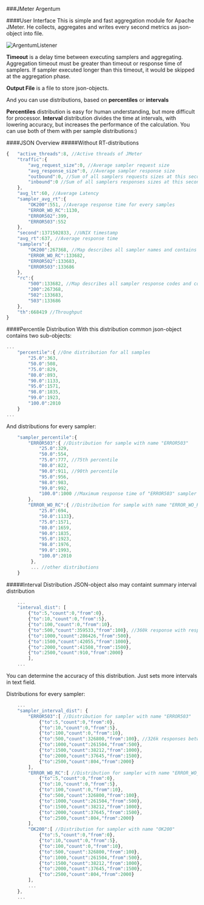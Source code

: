 ###JMeter Argentum

####User Interface
This is simple and fast aggregation module for Apache JMeter. He collects, aggregates and writes every second metrics as json-object into file.

![ArgentumListener](http://schiz.me/images/ag/ag.png)

**Timeout** is a delay time between executing samplers and aggregating. Aggregation timeout must be greater than timeout or response time of samplers. If sampler executed longer than this timeout, it would be skipped at the aggregation phase.

**Output File** is a file to store json-objects. 

And you can use distributions, based on **percentiles** or **intervals**

**Percentiles** distribution is easy for human understanding, but more difficult for processor. **Interval** distribution divides the time at intervals, with lowering accuracy, but increases the performance of the calculation. You can use both of them with per sample distributions:)

####JSON Overview
#####Without RT-distributions 
```javascript 
{   "active_threads":8, //Active threads of JMeter
    "traffic":{
        "avg_request_size":0, //Average sampler request size
        "avg_response_size":0, //Average sampler response size
        "outbound":0, //Sum of all samplers requests sizes at this second
        "inbound":0 //Sum of all samplers responses sizes at this second
    },
    "avg_lt":60, //Average Latency
    "sampler_avg_rt":{ 
        "OK200":551, //Average response time for every samples
        "ERROR_WO_RC":1130,
        "ERROR502":399,
        "ERROR503":552
    },
    "second":1371502833, //UNIX timestamp
    "avg_rt":637, //Average response time
    "samplers":{
        "OK200":267368, //Map describes all sampler names and contains a count of samples
        "ERROR_WO_RC":133682,
        "ERROR502":133683,
        "ERROR503":133686
    },
    "rc":{
        "500":133682, //Map describes all sampler response codes and containt a count of them
        "200":267368,
        "502":133683,
        "503":133686
    },
    "th":668419 //Throughput
}

```
####Percentile Distribution
With this distribution common json-object contains two sub-objects:
```javascript
...
    "percentile":{ //One distribution for all samples
        "25.0":363,
        "50.0":508,
        "75.0":829,
        "80.0":893,
        "90.0":1133,
        "95.0":1571,
        "98.0":1835,
        "99.0":1923,
        "100.0":2010
    }
...
```

And distributions for every sampler:
```javascript
    "sampler_percentile":{
        "ERROR503":{ //Distribution for sample with name "ERROR503"
            "25.0":329,
            "50.0":554,
            "75.0":777, //75th percentile
            "80.0":822,
            "90.0":911, //90th percentile
            "95.0":956,
            "98.0":983,
            "99.0":992,
            "100.0":1000 //Maximum response time of "ERROR503" sampler
        },
        "ERROR_WO_RC":{ //Distribution for sample with name "ERROR_WO_RC"
            "25.0":694,
            "50.0":1133},
            "75.0":1571,
            "80.0":1659,
            "90.0":1835,
            "95.0":1923,
            "98.0":1976,
            "99.0":1993,
            "100.0":2010
         },
         ... //other distributions
    }
```

#####Interval Distribution
JSON-object also may containt summary interval distribution

```javascript
    ...
    "interval_dist": [
        {"to":5,"count":0,"from":0},
        {"to":10,"count":0,"from":5},
        {"to":100,"count":0,"from":10},
        {"to":500,"count":359533,"from":100}, //360k response with response time between 100 and 500 ms
        {"to":1000,"count":286426,"from":500},
        {"to":1500,"count":42055,"from":1000},
        {"to":2000,"count":41508,"from":1500},
        {"to":2500,"count":910,"from":2000}
        ],
    ...
```
You can determine the accuracy of this distribution. Just sets more intervals in text field.

Distributions for every sampler:
```javascript
    ...
    "sampler_interval_dist": {
        "ERROR503":[ //Distribution for sampler with name "ERROR503"
            {"to":5,"count":0,"from":0},
            {"to":10,"count":0,"from":5},
            {"to":100,"count":0,"from":10},
            {"to":500,"count":326800,"from":100}, //326k responses between 100 and 500 ms
            {"to":1000,"count":261504,"from":500},
            {"to":1500,"count":38212,"from":1000},
            {"to":2000,"count":37645,"from":1500},
            {"to":2500,"count":804,"from":2000}
        ],
        "ERROR_WO_RC":[ //Distribution for sampler with name "ERROR_WO_RC"
            {"to":5,"count":0,"from":0},
            {"to":10,"count":0,"from":5},
            {"to":100,"count":0,"from":10},
            {"to":500,"count":326800,"from":100},
            {"to":1000,"count":261504,"from":500},
            {"to":1500,"count":38212,"from":1000},
            {"to":2000,"count":37645,"from":1500},
            {"to":2500,"count":804,"from":2000}
        ],
        "OK200":[ //Distribution for sampler with name "OK200"
            {"to":5,"count":0,"from":0},
            {"to":10,"count":0,"from":5},
            {"to":100,"count":0,"from":10},
            {"to":500,"count":326800,"from":100},
            {"to":1000,"count":261504,"from":500},
            {"to":1500,"count":38212,"from":1000},
            {"to":2000,"count":37645,"from":1500},
            {"to":2500,"count":804,"from":2000}
        ],
        ...
    },
    ...
```


 
